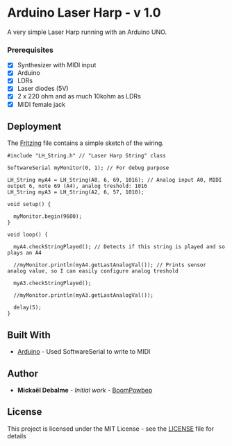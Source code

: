 # Arduino Laser Harp - v 1.0

A very simple Laser Harp running with an Arduino UNO.

### Prerequisites

- [x] Synthesizer with MIDI input
- [x] Arduino
- [x] LDRs
- [x] Laser diodes (5V)
- [x] 2 x 220 ohm and as much 10kohm as LDRs
- [x] MIDI female jack

## Deployment

The [Fritzing](http://fritzing.org/home/) file contains a simple sketch of the wiring.

```
#include "LH_String.h" // "Laser Harp String" class

SoftwareSerial myMonitor(0, 1); // For debug purpose

LH_String myA4 = LH_String(A0, 6, 69, 1016); // Analog input A0, MIDI output 6, note 69 (A4), analog treshold: 1016
LH_String myA3 = LH_String(A2, 6, 57, 1010);

void setup() {

  myMonitor.begin(9600);
}

void loop() {

  myA4.checkStringPlayed(); // Detects if this string is played and so plays an A4
  
  //myMonitor.println(myA4.getLastAnalogVal()); // Prints sensor analog value, so I can easily configure analog treshold
  
  myA3.checkStringPlayed();
  
  //myMonitor.println(myA3.getLastAnalogVal());
  
  delay(5);
}
```

## Built With

* [Arduino](https://www.arduino.cc/en/Tutorial/Midi) - Used SoftwareSerial to write to MIDI

## Author

* **Mickaël Debalme** - *Initial work* - [BoomPowbep](https://github.com/BoomPowbep)

## License

This project is licensed under the MIT License - see the [LICENSE](LICENSE) file for details

